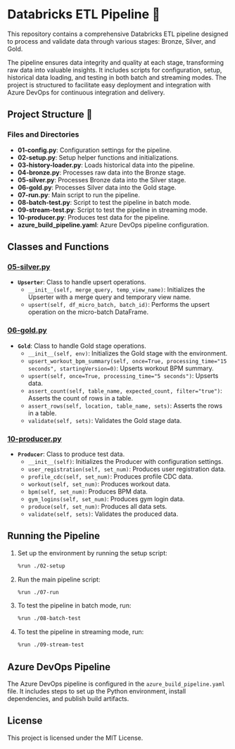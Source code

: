 # Databricks ETL Pipeline 🚀

This repository contains a comprehensive Databricks ETL pipeline designed to process and validate data through various stages: Bronze, Silver, and Gold. 

The pipeline ensures data integrity and quality at each stage, transforming raw data into valuable insights. It includes scripts for configuration, setup, historical data loading, and testing in both batch and streaming modes. The project is structured to facilitate easy deployment and integration with Azure DevOps for continuous integration and delivery.

## Project Structure 📂


### Files and Directories

- **01-config.py**: Configuration settings for the pipeline.
- **02-setup.py**: Setup helper functions and initializations.
- **03-history-loader.py**: Loads historical data into the pipeline.
- **04-bronze.py**: Processes raw data into the Bronze stage.
- **05-silver.py**: Processes Bronze data into the Silver stage.
- **06-gold.py**: Processes Silver data into the Gold stage.
- **07-run.py**: Main script to run the pipeline.
- **08-batch-test.py**: Script to test the pipeline in batch mode.
- **09-stream-test.py**: Script to test the pipeline in streaming mode.
- **10-producer.py**: Produces test data for the pipeline.
- **azure_build_pipeline.yaml**: Azure DevOps pipeline configuration.

## Classes and Functions

### [05-silver.py](05-silver.py)

- **`Upserter`**: Class to handle upsert operations.
  - `__init__(self, merge_query, temp_view_name)`: Initializes the Upserter with a merge query and temporary view name.
  - `upsert(self, df_micro_batch, batch_id)`: Performs the upsert operation on the micro-batch DataFrame.

### [06-gold.py](06-gold.py)

- **`Gold`**: Class to handle Gold stage operations.
  - `__init__(self, env)`: Initializes the Gold stage with the environment.
  - `upsert_workout_bpm_summary(self, once=True, processing_time="15 seconds", startingVersion=0)`: Upserts workout BPM summary.
  - `upsert(self, once=True, processing_time="5 seconds")`: Upserts data.
  - `assert_count(self, table_name, expected_count, filter="true")`: Asserts the count of rows in a table.
  - `assert_rows(self, location, table_name, sets)`: Asserts the rows in a table.
  - `validate(self, sets)`: Validates the Gold stage data.

### [10-producer.py](10-producer.py)

- **`Producer`**: Class to produce test data.
  - `__init__(self)`: Initializes the Producer with configuration settings.
  - `user_registration(self, set_num)`: Produces user registration data.
  - `profile_cdc(self, set_num)`: Produces profile CDC data.
  - `workout(self, set_num)`: Produces workout data.
  - `bpm(self, set_num)`: Produces BPM data.
  - `gym_logins(self, set_num)`: Produces gym login data.
  - `produce(self, set_num)`: Produces all data sets.
  - `validate(self, sets)`: Validates the produced data.

## Running the Pipeline

1. Set up the environment by running the setup script:
    ```sh
    %run ./02-setup
    ```

2. Run the main pipeline script:
    ```sh
    %run ./07-run
    ```

3. To test the pipeline in batch mode, run:
    ```sh
    %run ./08-batch-test
    ```

4. To test the pipeline in streaming mode, run:
    ```sh
    %run ./09-stream-test
    ```

## Azure DevOps Pipeline

The Azure DevOps pipeline is configured in the `azure_build_pipeline.yaml` file. It includes steps to set up the Python environment, install dependencies, and publish build artifacts.

## License

This project is licensed under the MIT License.